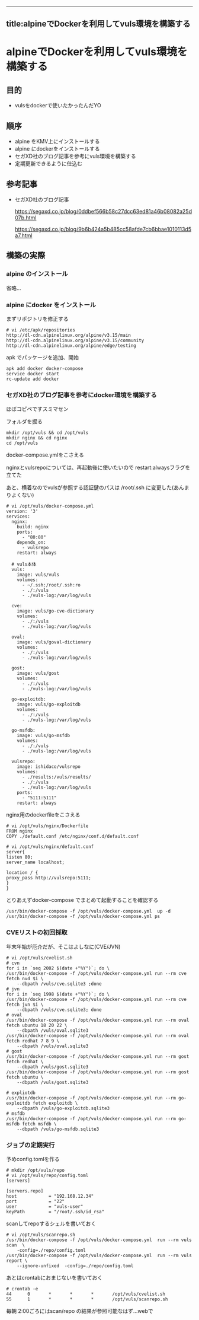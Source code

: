 
---
title:alpineでDockerを利用してvuls環境を構築する
---
# alpineでDockerを利用してvuls環境を構築する

## 目的

- vulsをdockerで使いたかったんだYO

## 順序

- alpine をKMV上にインストールする
- alpine にdockerをインストールする
- セガXD社のブログ記事を参考にvuls環境を構築する
- 定期更新できるように仕込む

## 参考記事

- セガXD社のブログ記事

  https://segaxd.co.jp/blog/0ddbef566b58c27dcc63ed81a46b08082a25d07b.html

  https://segaxd.co.jp/blog/9b6b424a5b485cc58afde7cb6bbae1010113d5a7.html

## 構築の実際

### alpine のインストール

省略...

### alpine にdocker をインストール

まずリポジトリを修正する

```
# vi /etc/apk/repositories
http://dl-cdn.alpinelinux.org/alpine/v3.15/main
http://dl-cdn.alpinelinux.org/alpine/v3.15/community
http://dl-cdn.alpinelinux.org/alpine/edge/testing
```

apk でパッケージを追加、開始
```
apk add docker docker-compose
service docker start
rc-update add docker
```

### セガXD社のブログ記事を参考にdocker環境を構築する

ほぼコピペですスミマセン

フォルダを掘る
```
mkdir /opt/vuls && cd /opt/vuls
mkdir nginx && cd nginx
cd /opt/vuls
```

docker-compose.ymlをこさえる

nginxとvulsrepoについては、再起動後に使いたいので restart:alwaysフラグを立てた

あと、横着なのでvulsが参照する認証鍵のパスは /root/.ssh に変更した(あんまりよくない)
```
# vi /opt/vuls/docker-compose.yml
version: '3'
services:
  nginx:
    build: nginx
    ports:
      - "80:80"
    depends_on:
      - vulsrepo
    restart: always

  # vuls本体
  vuls:
    image: vuls/vuls
    volumes:
      - ~/.ssh:/root/.ssh:ro
      - ./:/vuls
      - ./vuls-log:/var/log/vuls

  cve:
    image: vuls/go-cve-dictionary
    volumes:
      - ./:/vuls
      - ./vuls-log:/var/log/vuls

  oval:
    image: vuls/goval-dictionary
    volumes:
      - ./:/vuls
      - ./vuls-log:/var/log/vuls

  gost:
    image: vuls/gost
    volumes:
      - ./:/vuls
      - ./vuls-log:/var/log/vuls

  go-exploitdb:
    image: vuls/go-exploitdb
    volumes:
      - ./:/vuls
      - ./vuls-log:/var/log/vuls

  go-msfdb:
    image: vuls/go-msfdb
    volumes:
      - ./:/vuls
      - ./vuls-log:/var/log/vuls

  vulsrepo:
    image: ishidaco/vulsrepo
    volumes:
      - ./results:/vuls/results/
      - ./:/vuls
      - ./vuls-log:/var/log/vuls
    ports:
      - "5111:5111"
    restart: always
```

nginx用のdockerfileをこさえる
```
# vi /opt/vuls/nginx/Dockerfile
FROM nginx
COPY ./default.conf /etc/nginx/conf.d/default.conf

# vi /opt/vuls/nginx/default.conf
server{
listen 80;
server_name localhost;

location / {
proxy_pass http://vulsrepo:5111;
}
}
```

とりあえずdocker-compose でまとめて起動することを確認する
```
/usr/bin/docker-compose -f /opt/vuls/docker-compose.yml  up -d
/usr/bin/docker-compose -f /opt/vuls/docker-compose.yml ps
```

### CVEリストの初回採取

年末年始が厄介だが、そこはよしなに(CVE/JVN)
```
# vi /opt/vuls/cvelist.sh
# cvn
for i in `seq 2002 $(date +"%Y")`; do \
/usr/bin/docker-compose -f /opt/vuls/docker-compose.yml run --rm cve fetch nvd $i \
    --dbpath /vuls/cve.sqlite3 ;done
# jvn
for i in `seq 1998 $(date +"%Y")`; do \
/usr/bin/docker-compose -f /opt/vuls/docker-compose.yml run --rm cve fetch jvn $i \
    --dbpath /vuls/cve.sqlite3; done
# oval
/usr/bin/docker-compose -f /opt/vuls/docker-compose.yml run --rm oval fetch ubuntu 18 20 22 \
    --dbpath /vuls/oval.sqlite3
/usr/bin/docker-compose -f /opt/vuls/docker-compose.yml run --rm oval fetch redhat 7 8 9 \
    --dbpath /vuls/oval.sqlite3
# gost
/usr/bin/docker-compose -f /opt/vuls/docker-compose.yml run --rm gost fetch redhat \
    --dbpath /vuls/gost.sqlite3
/usr/bin/docker-compose -f /opt/vuls/docker-compose.yml run --rm gost fetch ubuntu \
    --dbpath /vuls/gost.sqlite3

# expliotdb
/usr/bin/docker-compose -f /opt/vuls/docker-compose.yml run --rm go-exploitdb fetch exploitdb \
    --dbpath /vuls/go-exploitdb.sqlite3
# msfdb
/usr/bin/docker-compose -f /opt/vuls/docker-compose.yml run --rm go-msfdb fetch msfdb \
    --dbpath /vuls/go-msfdb.sqlite3
```

### ジョブの定期実行

予めconfig.tomlを作る
```
# mkdir /opt/vuls/repo
# vi /opt/vuls/repo/config.toml
[servers]

[servers.repo]
host            = "192.168.12.34"
port            = "22"
user            = "vuls-user"
keyPath         = "/root/.ssh/id_rsa"
```

scanしてrepoするシェルを書いておく
```
# vi /opt/vuls/scanrepo.sh
/usr/bin/docker-compose -f /opt/vuls/docker-compose.yml  run --rm vuls scan  \
    -config=./repo/config.toml
/usr/bin/docker-compose -f /opt/vuls/docker-compose.yml  run --rm vuls report \
    --ignore-unfixed  -config=./repo/config.toml
```


あとはcrontabにおまじないを書いておく
```
# crontab -e 
44      0       *       *       *       /opt/vuls/cvelist.sh
55      1       *       *       *       /opt/vuls/scanrepo.sh
```

毎朝 2:00ごろにはscan/repo の結果が参照可能なはず...webで